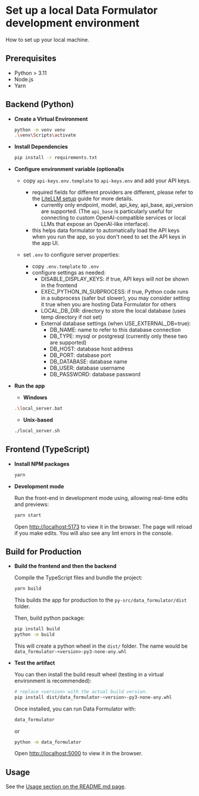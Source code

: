 # Set up a local Data Formulator development environment
How to set up your local machine.

## Prerequisites
* Python > 3.11
* Node.js
* Yarn

## Backend (Python)

- **Create a Virtual Environment**  
    ```bash
    python -m venv venv
    .\venv\Scripts\activate
    ```

- **Install Dependencies**  
    ```bash
    pip install -r requirements.txt
    ```
- **Configure environment variable (optional)s**
    - copy `api-keys.env.template` to `api-keys.env` and add your API keys.
        - required fields for different providers are different, please refer to the [LiteLLM setup](https://docs.litellm.ai/docs#litellm-python-sdk) guide for more details.
            - currently only endpoint, model, api_key, api_base, api_version are supported. (The `api_base` is particularly useful for connecting to custom OpenAI-compatible services or local LLMs that expose an OpenAI-like interface).
        - this helps data formulator to automatically load the API keys when you run the app, so you don't need to set the API keys in the app UI.

    - set `.env` to configure server properties:
        - copy `.env.template` to `.env`
        - configure settings as needed:
            - DISABLE_DISPLAY_KEYS: if true, API keys will not be shown in the frontend
            - EXEC_PYTHON_IN_SUBPROCESS: if true, Python code runs in a subprocess (safer but slower), you may consider setting it true when you are hosting Data Formulator for others
            - LOCAL_DB_DIR: directory to store the local database (uses temp directory if not set)
            - External database settings (when USE_EXTERNAL_DB=true):
                - DB_NAME: name to refer to this database connection
                - DB_TYPE: mysql or postgresql (currently only these two are supported)
                - DB_HOST: database host address
                - DB_PORT: database port
                - DB_DATABASE: database name
                - DB_USER: database username
                - DB_PASSWORD: database password


- **Run the app**
    - **Windows**
    ```bash
    .\local_server.bat
    ```

    - **Unix-based**
    ```bash
    ./local_server.sh
    ```

## Frontend (TypeScript)

- **Install NPM packages**  
    
    ```bash
    yarn
    ```

- **Development mode**

    Run the front-end in development mode using, allowing real-time edits and previews:
    ```bash
    yarn start
    ```
    Open [http://localhost:5173](http://localhost:5173) to view it in the browser.
    The page will reload if you make edits. You will also see any lint errors in the console.

## Build for Production

- **Build the frontend and then the backend**

    Compile the TypeScript files and bundle the project:
    ```bash
    yarn build
    ```
    This builds the app for production to the `py-src/data_formulator/dist` folder.  

    Then, build python package:

    ```bash
    pip install build
    python -m build
    ```
    This will create a python wheel in the `dist/` folder. The name would be `data_formulator-<version>-py3-none-any.whl`

- **Test the artifact**

    You can then install the build result wheel (testing in a virtual environment is recommended):
    ```bash
    # replace <version> with the actual build version. 
    pip install dist/data_formulator-<version>-py3-none-any.whl 
    ```

    Once installed, you can run Data Formulator with:
    ```bash
    data_formulator
    ```
    or 
    ```bash
    python -m data_formulator
    ```

    Open [http://localhost:5000](http://localhost:5000) to view it in the browser.


## Usage
See the [Usage section on the README.md page](README.md#usage).
